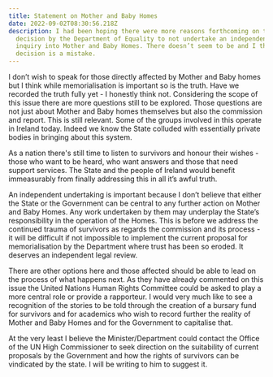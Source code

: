```yaml
---
title: Statement on Mother and Baby Homes
date: 2022-09-02T08:30:56.218Z
description: I had been hoping there were more reasons forthcoming on the
  decision by the Department of Equality to not undertake an independent legal
  inquiry into Mother and Baby Homes. There doesn’t seem to be and I think the
  decision is a mistake.
---
```

I don’t wish to speak for those directly affected by Mother and Baby homes but I think while memorialisation is important so is the truth. Have we recorded the truth fully yet - I honestly think not. Considering the scope of this issue there are more questions still to be explored. Those questions are not just about Mother and Baby homes themselves but also the commission and report. This is still relevant. Some of the groups involved in this operate in Ireland today. Indeed we know the State colluded with essentially private bodies in bringing about this system.

As a nation there's still time to listen to survivors and honour their wishes - those who want to be heard, who want answers and those that need support services. The State and the people of Ireland would benefit immeasurably from finally addressing this in all it’s awful truth.

An independent undertaking is important because I don’t believe that either the State or the Government can be central to any further action on Mother and Baby Homes. Any work undertaken by them may underplay the State’s responsibility in the operation of the Homes. This is before we address the continued trauma of survivors as regards the commission and its process - it will be difficult if not impossible to implement the current proposal for memorialisation by the Department where trust has been so eroded. It deserves an independent legal review.

There are other options here and those affected should be able to lead on the process of what happens next. As they have already commented on this issue the United Nations Human Rights Committee could be asked to play a more central role or provide a rapporteur. I would very much like to see a recognition of the stories to be told through the creation of a bursary fund for survivors and for academics who wish to record further the reality of Mother and Baby Homes and for the Government to capitalise that.

At the very least I believe the Minister/Department could contact the Office of the UN High Commissioner to seek direction on the suitability of current proposals by the Government and how the rights of survivors can be vindicated by the state. I will be writing to him to suggest it.